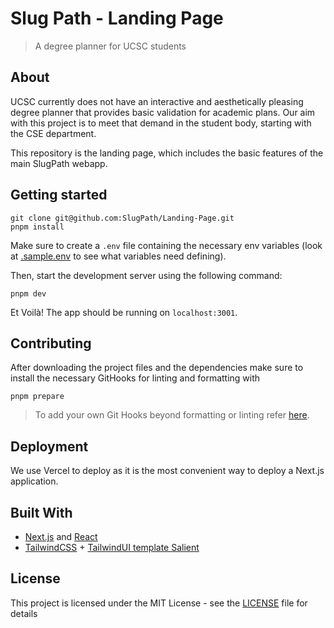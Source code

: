 # Slug Path - Landing Page

> A degree planner for UCSC students

## About

UCSC currently does not have an interactive and aesthetically pleasing degree
planner that provides basic validation for academic plans. Our aim with this
project is to meet that demand in the student body, starting with the CSE
department.

This repository is the landing page, which includes the basic features of the
main SlugPath webapp.

## Getting started

```
git clone git@github.com:SlugPath/Landing-Page.git
pnpm install
```

Make sure to create a `.env` file containing the necessary env variables (look at [.sample.env](./.sample.env) to see what variables need defining).

Then, start the development server using the following command:

```
pnpm dev
```

Et Voilà! The app should be running on `localhost:3001`.

## Contributing

After downloading the project files and the dependencies make sure to install
the necessary GitHooks for linting and formatting with

```
pnpm prepare
```

> To add your own Git Hooks beyond formatting or linting refer
> [here](https://typicode.github.io/husky/).

## Deployment

We use Vercel to deploy as it is the most convenient way to deploy a Next.js
application.

## Built With

- [Next.js](https://nextjs.org/) and [React](https://react.dev/)
- [TailwindCSS](https://tailwindcss.com/) + [TailwindUI template Salient](https://tailwindui.com/templates/salient)

## License

This project is licensed under the MIT License - see the
[LICENSE](./LICENSE) file for details
